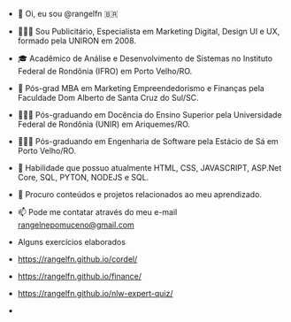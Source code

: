 - 👋 Oi, eu sou @rangelfn :brazil:
- 🧑🏽‍🎓 Sou Publicitário, Especialista em Marketing Digital, Design UI e UX, formado pela UNIRON em 2008.
- 🎓 Acadêmico de Análise e Desenvolvimento de Sistemas no Instituto Federal de Rondônia (IFRO) em Porto Velho/RO.
- 🚀 Pós-grad MBA em Marketing Empreendedorismo e Finanças pela Faculdade Dom Alberto de Santa Cruz do Sul/SC.
- 🧑🏻‍🏫 Pós-graduando em Docência do Ensino Superior pela Universidade Federal de Rondônia (UNIR) em Ariquemes/RO.
- 🧑🏻‍🏫 Pós-graduando em Engenharia de Software pela Estácio de Sá em Porto Velho/RO.
- 🌱 Habilidade que possuo atualmente HTML, CSS, JAVASCRIPT, ASP.Net Core, SQL, PYTON, NODEJS e SQL.
- 💞️ Procuro conteúdos e projetos relacionados ao meu aprendizado.
- 📫 Pode me contatar através do meu e-mail rangelnepomuceno@gmail.com
 
- Alguns exercícios elaborados
- https://rangelfn.github.io/cordel/
- https://rangelfn.github.io/finance/
- https://rangelfn.github.io/nlw-expert-quiz/
- 

<!---
rangelfn/rangelfn is a ✨ special ✨ repository because its `README.md` (this file) appears on your GitHub profile.
You can click the Preview link to take a look at your changes.
--->
